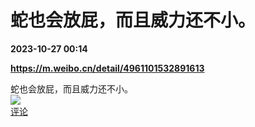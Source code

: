 # 蛇也会放屁，而且威力还不小。

**2023-10-27 00:14**

**https://m.weibo.cn/detail/4961101532891613**

蛇也会放屁，而且威力还不小。  
![](https://img3.chouti.com/CHOUTI_231026_FE6564E2ED834226AE444E6C455326E8.gif)  
[评论](https://m.chouti.com/link/40412171)